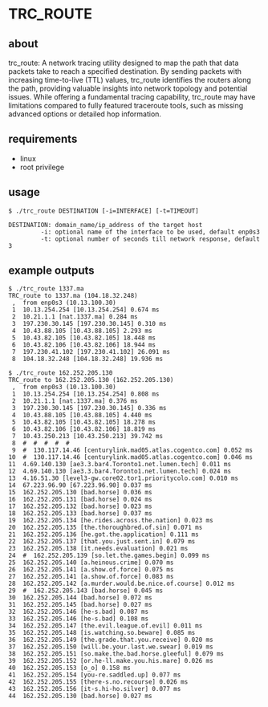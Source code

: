# TRC_ROUTE
## about
trc_route: A network tracing utility designed to map the path that data packets take to reach a specified destination. By sending packets with increasing time-to-live (TTL) values, trc_route identifies the routers along the path, providing valuable insights into network topology and potential issues. While offering a fundamental tracing capability, trc_route may have limitations compared to fully featured traceroute tools, such as missing advanced options or detailed hop information.
## requirements
- linux
- root privilege
## usage
```
$ ./trc_route DESTINATION [-i=INTERFACE] [-t=TIMEOUT]

DESTINATION: domain_name/ip_address of the target host
         -i: optional name of the interface to be used, default enp0s3
         -t: optional number of seconds till network response, default 3
```
## example outputs
```
$ ./trc_route 1337.ma
TRC_route to 1337.ma (104.18.32.248)
 ,  from enp0s3 (10.13.100.30)
 1  10.13.254.254 [10.13.254.254] 0.674 ms
 2  10.21.1.1 [nat.1337.ma] 0.284 ms
 3  197.230.30.145 [197.230.30.145] 0.310 ms
 4  10.43.88.105 [10.43.88.105] 2.293 ms
 5  10.43.82.105 [10.43.82.105] 18.448 ms
 6  10.43.82.106 [10.43.82.106] 18.944 ms
 7  197.230.41.102 [197.230.41.102] 26.091 ms
 8  104.18.32.248 [104.18.32.248] 19.936 ms
```

```
$ ./trc_route 162.252.205.130
TRC_route to 162.252.205.130 (162.252.205.130)
 ,  from enp0s3 (10.13.100.30)
 1  10.13.254.254 [10.13.254.254] 0.808 ms
 2  10.21.1.1 [nat.1337.ma] 0.376 ms
 3  197.230.30.145 [197.230.30.145] 0.336 ms
 4  10.43.88.105 [10.43.88.105] 4.440 ms
 5  10.43.82.105 [10.43.82.105] 18.278 ms
 6  10.43.82.106 [10.43.82.106] 18.819 ms
 7  10.43.250.213 [10.43.250.213] 39.742 ms
 8  #  #  #  #  #
 9  #  130.117.14.46 [centurylink.mad05.atlas.cogentco.com] 0.052 ms
10  #  130.117.14.46 [centurylink.mad05.atlas.cogentco.com] 0.046 ms
11  4.69.140.130 [ae3.3.bar4.Toronto1.net.lumen.tech] 0.011 ms
12  4.69.140.130 [ae3.3.bar4.Toronto1.net.lumen.tech] 0.024 ms
13  4.16.51.30 [level3-gw.core02.tor1.prioritycolo.com] 0.010 ms
14  67.223.96.90 [67.223.96.90] 0.037 ms
15  162.252.205.130 [bad.horse] 0.036 ms
16  162.252.205.131 [bad.horse] 0.024 ms
17  162.252.205.132 [bad.horse] 0.023 ms
18  162.252.205.133 [bad.horse] 0.037 ms
19  162.252.205.134 [he.rides.across.the.nation] 0.023 ms
20  162.252.205.135 [the.thoroughbred.of.sin] 0.071 ms
21  162.252.205.136 [he.got.the.application] 0.111 ms
22  162.252.205.137 [that.you.just.sent.in] 0.079 ms
23  162.252.205.138 [it.needs.evaluation] 0.021 ms
24  #  162.252.205.139 [so.let.the.games.begin] 0.099 ms
25  162.252.205.140 [a.heinous.crime] 0.070 ms
26  162.252.205.141 [a.show.of.force] 0.075 ms
27  162.252.205.141 [a.show.of.force] 0.083 ms
28  162.252.205.142 [a.murder.would.be.nice.of.course] 0.012 ms
29  #  162.252.205.143 [bad.horse] 0.045 ms
30  162.252.205.144 [bad.horse] 0.072 ms
31  162.252.205.145 [bad.horse] 0.027 ms
32  162.252.205.146 [he-s.bad] 0.087 ms
33  162.252.205.146 [he-s.bad] 0.108 ms
34  162.252.205.147 [the.evil.league.of.evil] 0.011 ms
35  162.252.205.148 [is.watching.so.beware] 0.085 ms
36  162.252.205.149 [the.grade.that.you.receive] 0.020 ms
37  162.252.205.150 [will.be.your.last.we.swear] 0.019 ms
38  162.252.205.151 [so.make.the.bad.horse.gleeful] 0.079 ms
39  162.252.205.152 [or.he-ll.make.you.his.mare] 0.026 ms
40  162.252.205.153 [o_o] 0.158 ms
41  162.252.205.154 [you-re.saddled.up] 0.077 ms
42  162.252.205.155 [there-s.no.recourse] 0.026 ms
43  162.252.205.156 [it-s.hi-ho.silver] 0.077 ms
44  162.252.205.130 [bad.horse] 0.027 ms
```
